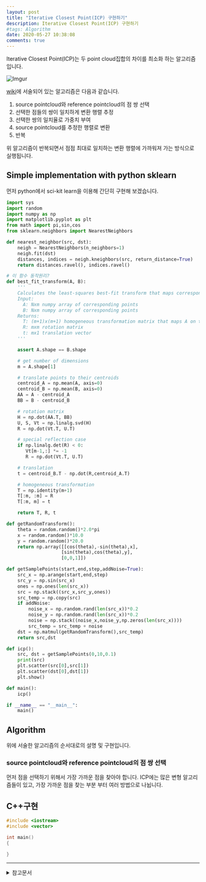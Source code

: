 ```yaml
---
layout: post
title: "Iterative Closest Point(ICP) 구현하기"
description: Iterative Closest Point(ICP) 구현하기
#tags: Algorithm
date: 2020-05-27 10:38:08
comments: true
---
```


<!-- icp매칭이란? -->
Iterative Closest Point(ICP)는 두 point cloud집합의 차이를 최소화 하는 알고리즘입니다. 
  
![Imgur](https://i.imgur.com/JVSCQ7P.png)  

[wiki](https://en.wikipedia.org/wiki/Iterative_closest_point)에 서술되어 있는 알고리즘은 다음과 같습니다.  

1. source pointcloud와 reference pointcloud의 점 쌍 선택
2. 선택한 점들의 쌍이 일치하게 변환 행렬 추정
3. 선택한 쌍의 일치율로 가중치 부여
4. source pointcloud를 추정한 행렬로 변환
5. 반복

위 알고리즘이 반복되면서 점점 최대로 일치하는 변환 행렬에 가까워져 가는 방식으로 실행됩니다.

## Simple implementation with python sklearn

먼저 python에서 sci-kit learn을 이용해 간단히 구현해 보겠습니다.

<!-- skleran code -->
<!-- python 구현중 -->
```py
import sys
import random
import numpy as np
import matplotlib.pyplot as plt
from math import pi,sin,cos
from sklearn.neighbors import NearestNeighbors

def nearest_neighbor(src, dst):
    neigh = NearestNeighbors(n_neighbors=1)
    neigh.fit(dst)
    distances, indices = neigh.kneighbors(src, return_distance=True)
    return distances.ravel(), indices.ravel()

# 이 함수 동작원리?
def best_fit_transform(A, B):
    '''
    Calculates the least-squares best-fit transform that maps corresponding points A to B in m spatial dimensions
    Input:
      A: Nxm numpy array of corresponding points
      B: Nxm numpy array of corresponding points
    Returns:
      T: (m+1)x(m+1) homogeneous transformation matrix that maps A on to B
      R: mxm rotation matrix
      t: mx1 translation vector
    '''

    assert A.shape == B.shape

    # get number of dimensions
    m = A.shape[1]

    # translate points to their centroids
    centroid_A = np.mean(A, axis=0)
    centroid_B = np.mean(B, axis=0)
    AA = A - centroid_A
    BB = B - centroid_B

    # rotation matrix
    H = np.dot(AA.T, BB)
    U, S, Vt = np.linalg.svd(H)
    R = np.dot(Vt.T, U.T)

    # special reflection case
    if np.linalg.det(R) < 0:
       Vt[m-1,:] *= -1
       R = np.dot(Vt.T, U.T)

    # translation
    t = centroid_B.T - np.dot(R,centroid_A.T)

    # homogeneous transformation
    T = np.identity(m+1)
    T[:m, :m] = R
    T[:m, m] = t

    return T, R, t

def getRandomTransform():
    theta = random.random()*2.0*pi
    x = random.random()*10.0
    y = random.random()*20.0
    return np.array([[cos(theta),-sin(theta),x],
                    [sin(theta),cos(theta),y],
                    [0,0,1]])

def getSamplePoints(start,end,step,addNoise=True):
    src_x = np.arange(start,end,step)
    src_y = np.sin(src_x)
    ones = np.ones(len(src_x))
    src = np.stack((src_x,src_y,ones))
    src_temp = np.copy(src)
    if addNoise:
        noise_x = np.random.rand(len(src_x))*0.2
        noise_y = np.random.rand(len(src_x))*0.2
        noise = np.stack((noise_x,noise_y,np.zeros(len(src_x))))
        src_temp = src_temp + noise
    dst = np.matmul(getRandomTransform(),src_temp)
    return src,dst    

def icp():
    src, dst = getSamplePoints(0,10,0.1)
    print(src)
    plt.scatter(src[0],src[1])
    plt.scatter(dst[0],dst[1])
    plt.show()

def main():
    icp()

if __name__ == "__main__":
    main()
```

## Algorithm

위에 서술한 알고리즘의 순서대로의 설명 및 구현입니다.

### source pointcloud와 reference pointcloud의 점 쌍 선택

먼저 점을 선택하기 위해서 가장 가까운 점을 찾아야 합니다. ICP에는 많은 변형 알고리즘들이 있고, 가장 가까운 점을 찾는 부분 부터 여러 방법으로 나뉩니다.

<!-- 구현코드 -->
## C++구현

```cpp
#include <iostream>
#include <vector>

int main()
{

}
```
<!-- 장단점 -->
<!-- 비슷한알고리즘 -->


---

<details>
<summary>참고문서</summary>
<div markdown="1">

- [ICP( Iterative Closest Point )](https://m.blog.naver.com/tlaja/220666876033)
- [Iterative_closest_point - wiki](https://en.wikipedia.org/wiki/Iterative_closest_point)
- [Iterative Closest Point (ICP) implementation on python - stack overflow](https://stackoverflow.com/questions/20120384/iterative-closest-point-icp-implementation-on-python)

</div>
</details>
<script id="dsq-count-scr" src="//msc9533.disqus.com/count.js" async></script>

